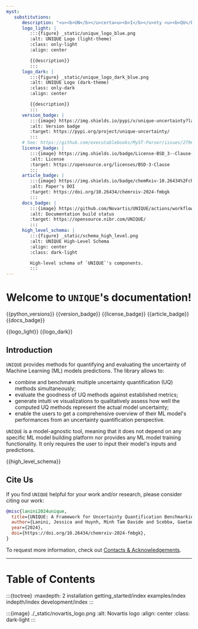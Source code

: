 ```yaml
---
myst:
   substitutions:
      description: "<u><b>UN</b></u>certa<u><b>I</b></u>nty <u><b>QU</b></u>antification b<u><b>E</b></u>nchmark: a Python library for benchmarking uncertainty estimation and quantification methods for Machine Learning models predictions."
      logo_light: |
         :::{figure} _static/unique_logo_blue.png
         :alt: UNIQUE Logo (light-theme)
         :class: only-light
         :align: center

         {{description}}
         :::
      logo_dark: |
         :::{figure} _static/unique_logo_dark_blue.png
         :alt: UNIQUE Logo (dark-theme)
         :class: only-dark
         :align: center

         {{description}}
         :::
      version_badge: |
         :::{image} https://img.shields.io/pypi/v/unique-uncertainty?label=Version&color=green
         :alt: Version badge
         :target: https://pypi.org/project/unique-uncertainty/
         :::
      # See: https://github.com/executablebooks/MyST-Parser/issues/279#issuecomment-752948379
      license_badge: |
         :::{image} https://img.shields.io/badge/License-BSD_3--Clause-red
         :alt: License
         :target: https://opensource.org/licenses/BSD-3-Clause
         :::
      article_badge: |
         :::{image} https://img.shields.io/badge/chemRxiv-10.26434%2Fchemrxiv--2024--fmbgk-yellow
         :alt: Paper's DOI
         :target: https://doi.org/10.26434/chemrxiv-2024-fmbgk
         :::
      docs_badge: |
         :::{image} https://github.com/Novartis/UNIQUE/actions/workflows/docs.yml/badge.svg?branch=main
         :alt: Documentation build status
         :target: https://opensource.nibr.com/UNIQUE/
         :::
      high_level_schema: |
         :::{figure} _static/schema_high_level.png
         :alt: UNIQUE High-Level Schema
         :align: center
         :class: dark-light

         High-level schema of `UNIQUE`'s components.
         :::
---
```


# Welcome to `UNIQUE`'s documentation!

{{python_versions}} {{version_badge}} {{license_badge}} {{article_badge}} {{docs_badge}}

{{logo_light}} {{logo_dark}}

## Introduction

`UNIQUE` provides methods for quantifying and evaluating the uncertainty of Machine Learning (ML) models predictions. The library allows to:
* combine and benchmark multiple uncertainty quantification (UQ) methods simultaneously;
* evaluate the goodness of UQ methods against established metrics;
* generate intuiti ve visualizations to qualitatively assess how well the computed UQ methods represent the actual model uncertainty;
* enable the users to get a comprehensive overview of their ML model's performances from an uncertainty quantification perspective.

`UNIQUE` is a model-agnostic tool, meaning that it does not depend on any specific ML model building platform nor provides any ML model training functionality. It only requires the user to input their model's inputs and predictions.

{{high_level_schema}}

## Cite Us

If you find `UNIQUE` helpful for your work and/or research, please consider citing our work:

```bibtex
@misc{lanini2024unique,
  title={UNIQUE: A Framework for Uncertainty Quantification Benchmarking},
  author={Lanini, Jessica and Huynh, Minh Tam Davide and Scebba, Gaetano and Schneider, Nadine and Rodr{\'\i}guez-P{\'e}rez, Raquel},
  year={2024},
  doi={https://doi.org/10.26434/chemrxiv-2024-fmbgk},
}
```

To request more information, check out [Contacts & Acknowledgements](development/contacts.md#contacts--acknowledgements).


---

# Table of Contents

:::{toctree}
:maxdepth: 2
installation
getting_started/index
examples/index
indepth/index
development/index
:::

:::{image} ./_static/novartis_logo.png
:alt: Novartis logo
:align: center
:class: dark-light
:::
